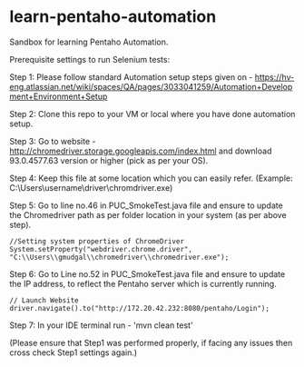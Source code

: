 # learn-pentaho-automation
Sandbox for learning Pentaho Automation.

Prerequisite settings to run Selenium tests:

Step 1: Please follow standard Automation setup steps given on - https://hv-eng.atlassian.net/wiki/spaces/QA/pages/3033041259/Automation+Development+Environment+Setup

Step 2: Clone this repo to your VM or local where you have done automation setup.

Step 3: Go to website - http://chromedriver.storage.googleapis.com/index.html and download 93.0.4577.63 version or higher (pick as per your OS).
  
Step 4: Keep this file at some location which you can easily refer. (Example: C:\Users\username\driver\chromdriver.exe)

Step 5: Go to line no.46 in PUC_SmokeTest.java file and ensure to update the Chromedriver path as per folder location in your system (as per above step).

    //Setting system properties of ChromeDriver
    System.setProperty("webdriver.chrome.driver", "C:\\Users\\gmudgal\\chromedriver\\chromedriver.exe");

Step 6: Go to Line no.52 in PUC_SmokeTest.java file and ensure to update the IP address, to reflect the Pentaho server which is currently running.

    // Launch Website
    driver.navigate().to("http://172.20.42.232:8080/pentaho/Login");

Step 7: In your IDE terminal run - 'mvn clean test'

(Please ensure that Step1 was performed properly, if facing any issues then cross check Step1 settings again.)